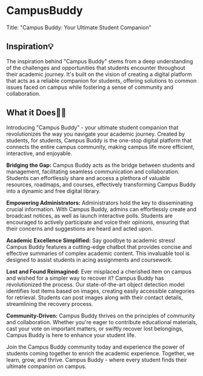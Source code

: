 # CampusBuddy
Title: "Campus Buddy: Your Ultimate Student Companion"

## Inspiration💡
The inspiration behind "Campus Buddy" stems from a deep understanding of the challenges and opportunities that students encounter throughout their academic journey. It's built on the vision of creating a digital platform that acts as a reliable companion for students, offering solutions to common issues faced on campus while fostering a sense of community and collaboration.

## What it Does💪🏫
Introducing "Campus Buddy" - your ultimate student companion that revolutionizes the way you navigate your academic journey. Created by students, for students, Campus Buddy is the one-stop digital platform that connects the entire campus community, making campus life more efficient, interactive, and enjoyable.

**Bridging the Gap:**
Campus Buddy acts as the bridge between students and management, facilitating seamless communication and collaboration. Students can effortlessly share and access a plethora of valuable resources, roadmaps, and courses, effectively transforming Campus Buddy into a dynamic and free digital library.

**Empowering Administrators:**
Administrators hold the key to disseminating crucial information. With Campus Buddy, admins can effortlessly create and broadcast notices, as well as launch interactive polls. Students are encouraged to actively participate and voice their opinions, ensuring that their concerns and suggestions are heard and acted upon.

**Academic Excellence Simplified:**
Say goodbye to academic stress! Campus Buddy features a cutting-edge chatbot that provides concise and effective summaries of complex academic content. This invaluable tool is designed to assist students in acing assignments and coursework.

**Lost and Found Reimagined:**
Ever misplaced a cherished item on campus and wished for a simpler way to recover it? Campus Buddy has revolutionized the process. Our state-of-the-art object detection model identifies lost items based on images, creating easily accessible categories for retrieval. Students can post images along with their contact details, streamlining the recovery process.

**Community-Driven:** 
Campus Buddy thrives on the principles of community and collaboration. Whether you're eager to contribute educational materials, cast your vote on important matters, or swiftly recover lost belongings, Campus Buddy is here to enhance your student life.

Join the Campus Buddy community today and experience the power of students coming together to enrich the academic experience. Together, we learn, grow, and thrive. Campus Buddy - where every student finds their ultimate companion on campus.
